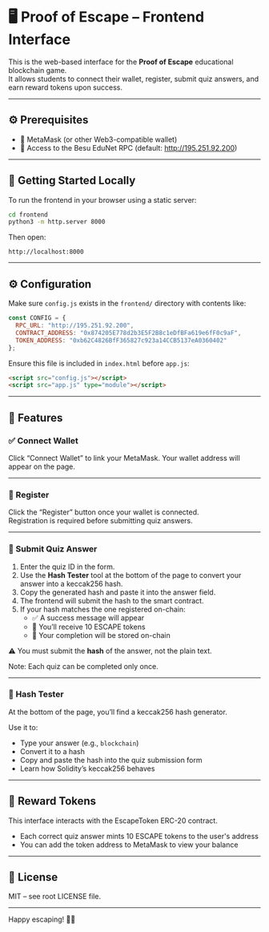 # 🖥️ Proof of Escape – Frontend Interface

This is the web-based interface for the **Proof of Escape** educational blockchain game.  
It allows students to connect their wallet, register, submit quiz answers, and earn reward tokens upon success.

---

## ⚙️ Prerequisites

- 🦊 MetaMask (or other Web3-compatible wallet)
- 📡 Access to the Besu EduNet RPC (default: http://195.251.92.200)

---

## 🚀 Getting Started Locally

To run the frontend in your browser using a static server:

```bash
cd frontend
python3 -m http.server 8000
```

Then open:
```
http://localhost:8000
```

---

## ⚙️ Configuration

Make sure `config.js` exists in the `frontend/` directory with contents like:

```js
const CONFIG = {
  RPC_URL: "http://195.251.92.200",
  CONTRACT_ADDRESS: "0x874205E778d2b3E5F2B8c1eDfBFa619e6fF0c9aF",
  TOKEN_ADDRESS: "0xb62C4826BfF365827c923a14CCB5137eA0360402"
};
```

Ensure this file is included in `index.html` before `app.js`:

```html
<script src="config.js"></script>
<script src="app.js" type="module"></script>
```

---

## 🔐 Features

### ✅ Connect Wallet

Click “Connect Wallet” to link your MetaMask.
Your wallet address will appear on the page.

---

### 👤 Register

Click the “Register” button once your wallet is connected.  
Registration is required before submitting quiz answers.

---

### 🧩 Submit Quiz Answer

1. Enter the quiz ID in the form.
2. Use the **Hash Tester** tool at the bottom of the page to convert your answer into a keccak256 hash.
3. Copy the generated hash and paste it into the answer field.
4. The frontend will submit the hash to the smart contract.
5. If your hash matches the one registered on-chain:
   - ✅ A success message will appear
   - 🎁 You’ll receive 10 ESCAPE tokens
   - 📌 Your completion will be stored on-chain

⚠️ You must submit the **hash** of the answer, not the plain text.

Note: Each quiz can be completed only once.

---

### 🧪 Hash Tester

At the bottom of the page, you’ll find a keccak256 hash generator.

Use it to:
- Type your answer (e.g., `blockchain`)
- Convert it to a hash
- Copy and paste the hash into the quiz submission form
- Learn how Solidity’s keccak256 behaves

---

## 🧾 Reward Tokens

This interface interacts with the EscapeToken ERC-20 contract.
- Each correct quiz answer mints 10 ESCAPE tokens to the user's address
- You can add the token address to MetaMask to view your balance

---

## 📜 License

MIT – see root LICENSE file.

---

Happy escaping! 🧠🔐